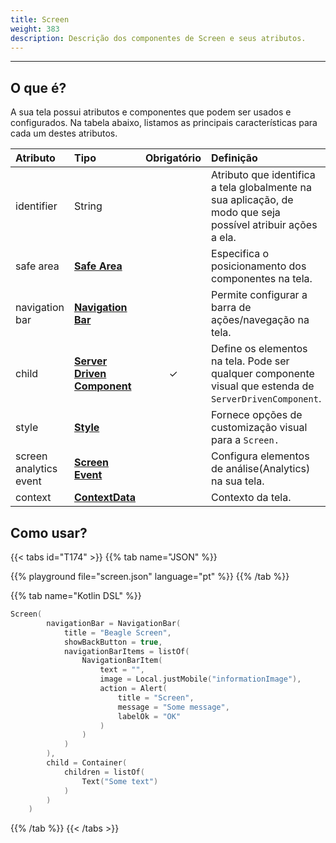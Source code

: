 ```yaml
---
title: Screen
weight: 383
description: Descrição dos componentes de Screen e seus atributos.
---
```


---

## O que é?

A sua tela possui atributos e componentes que podem ser usados e configurados. Na tabela abaixo, listamos as principais características para cada um destes atributos. 

| **Atributo** | **Tipo** | Obrigatório | **Definição** |
| :--- | :--- | :---: | :--- |
| identifier | String |   | Atributo que identifica a tela globalmente na sua aplicação, de modo que seja possível atribuir ações a ela. |
| safe area | [**Safe Area**](/pt/docs/api/screen/safe-area) |   | Especifica o posicionamento dos componentes na tela. |
| navigation bar | [**Navigation Bar**](/pt/docs/api/screen/navigation-bar) |   | Permite configurar a barra de ações/navegação na tela. |
| child | [**Server Driven Component**](/pt/docs/api/components/) | ✓ | Define os elementos na tela. Pode ser qualquer componente visual que estenda de `ServerDrivenComponent`. |
| style | [**Style**](/pt/docs/api/widget#atributos-do-style) |   | Fornece opções de customização visual para a `Screen.` |
| screen analytics event | [**Screen Event**](/pt/docs/api/analytics/#opção-screenview) |   | Configura elementos de análise\(Analytics\) na sua tela. |
| context | [**ContextData**](/pt/docs/api/contexto/) |   | Contexto da tela. |

## Como usar?

{{< tabs id="T174" >}}
{{% tab name="JSON" %}}
<!-- json-playground:screen.json
{
  "_beagleComponent_" : "beagle:screenComponent",
  "navigationBar" : {
    "title" : "Beagle Screen",
    "showBackButton" : true,
    "navigationBarItems" : [ {
      "_beagleComponent_" : "beagle:navigationBarItem",
      "text" : "",
      "image" : {
        "_beagleImagePath_" : "local",
        "mobileId" : "informationImage"
      },
      "action" : {
        "_beagleAction_" : "beagle:alert",
        "title" : "Screen",
        "message" : "Some message",
        "labelOk" : "OK"
      }
    } ]
  },
  "child" : {
    "_beagleComponent_" : "beagle:container",
    "children" : [ {
      "_beagleComponent_" : "beagle:text",
      "text" : "Some text"
    } ]
  }
}
-->
{{% playground file="screen.json" language="pt" %}}
{{% /tab %}}

{{% tab name="Kotlin DSL" %}}
```kotlin
Screen(
        navigationBar = NavigationBar(
            title = "Beagle Screen",
            showBackButton = true,
            navigationBarItems = listOf(
                NavigationBarItem(
                    text = "",
                    image = Local.justMobile("informationImage"),
                    action = Alert(
                        title = "Screen",
                        message = "Some message",
                        labelOk = "OK"
                    )
                )
            )
        ),
        child = Container(
            children = listOf(
                Text("Some text")
            )
        )
    )
```
{{% /tab %}}
{{< /tabs >}}

